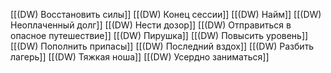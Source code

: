 [[(DW) Восстановить силы]]
[[(DW) Конец сессии]]
[[(DW) Найм]]
[[(DW) Неоплаченный долг]]
[[(DW) Нести дозор]]
[[(DW) Отправиться в опасное путешествие]]
[[(DW) Пирушка]]
[[(DW) Повысить уровень]]
[[(DW) Пополнить припасы]]
[[(DW) Последний вздох]]
[[(DW) Разбить лагерь]]
[[(DW) Тяжкая ноша]]
[[(DW) Усердно заниматься]]